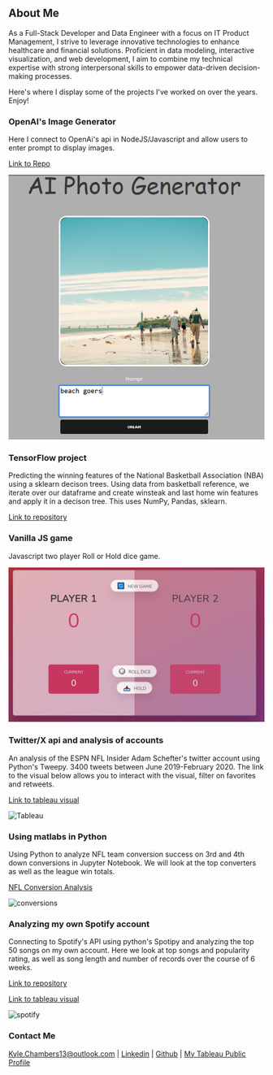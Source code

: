 ## About Me
As a Full-Stack Developer and Data Engineer with a focus on IT Product Management, I strive to leverage innovative technologies to enhance healthcare and financial solutions. Proficient in data modeling, interactive visualization, and web development, I aim to combine my technical expertise with strong interpersonal skills to empower data-driven decision-making processes.

Here's where I display some of the projects I've worked on over the years. Enjoy!

### OpenAI's Image Generator
Here I connect to OpenAi's api in NodeJS/Javascript and allow users to enter prompt to display images.

[Link to Repo](https://github.com/KyleMChambers/gpt_image_search)

![Open AI example](./assets/css/example-image.png)

### TensorFlow project
Predicting the winning features of the National Basketball Association (NBA) using a sklearn decison trees. Using data from basketball reference, we iterate over our dataframe and create winsteak and last home win features and apply it in a decison tree. This uses NumPy, Pandas, sklearn.

[Link to repository](https://github.com/KyleMChambers/NbaPredict/blob/main/nba_predict.py)


### Vanilla JS game
Javascript two player Roll or Hold dice game.

![rollorhold](https://raw.githubusercontent.com/KyleMChambers/RollOrHold/main/rollorhold.PNG)

### Twitter/X api and analysis of accounts
An analysis of the ESPN NFL Insider Adam Schefter's twitter account using Python's Tweepy. 3400 tweets between June 2019-February 2020. The link to the visual below allows you to interact with the visual, filter on favorites and retweets.

[Link to tableau visual](https://public.tableau.com/app/profile/kyle.chambers/viz/AdamSchefterTweets/Dashboard1)

![Tableau](https://user-images.githubusercontent.com/47094499/75715926-3f027280-5c9c-11ea-9133-5c292a5d9a84.png)

### Using matlabs in Python
Using Python to analyze NFL team conversion success on 3rd and 4th down conversions in Jupyter Notebook. We will look at the top converters as well as the league win totals.

[NFL Conversion Analysis](https://github.com/MyFriendKMC/Conversions/blob/master/NFL_conversions.ipynb)

![conversions](https://user-images.githubusercontent.com/47094499/130855080-bae44f62-659d-445a-9cfb-6d4ddc254dab.png)


### Analyzing my own Spotify account
Connecting to Spotify's API using python's Spotipy and analyzing the top 50 songs on my own account. Here we look at top songs and popularity rating, as well as song length and  number of records over the course of 6 weeks.

[Link to repository](https://github.com/myfriendkmc/spotify) 

[Link to tableau visual](https://public.tableau.com/app/profile/kyle.chambers/viz/MyTopSpotifyArtists/MyTopSpotifyArtists)

![spotify](https://user-images.githubusercontent.com/47094499/130851007-70f50465-9b4e-48f1-b921-1b552e9787eb.png)


### Contact Me
[Kyle.Chambers13@outlook.com](mailto:kyle.chambers13@outlook.com) |
[Linkedin](https://www.linkedin.com/in/kylemchambers/) |
[Github](https://github.com/KyleMChambers) |
[My Tableau Public Profile](https://public.tableau.com/profile/kyle.chambers)

